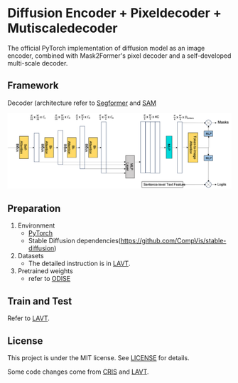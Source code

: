# Diffusion Encoder + Pixeldecoder + Mutiscaledecoder
The official PyTorch implementation of diffusion model as an image encoder, combined with Mask2Former's pixel decoder and a self-developed multi-scale decoder.

## Framework

Decoder (architecture refer to [Segformer](https://github.com/NVlabs/SegFormer/tree/master) and [SAM](https://github.com/facebookresearch/segment-anything)
<p align="center">
  <img src="./framework.png" width="1000">
</p>

## Preparation

1. Environment
   - [PyTorch](www.pytorch.org)
   - Stable Diffusion dependencies(https://github.com/CompVis/stable-diffusion)
2. Datasets
   - The detailed instruction is in [LAVT](https://github.com/yz93/LAVT-RIS).
3. Pretrained weights
   - refer to [ODISE](https://github.com/NVlabs/ODISE)

## Train and Test

Refer to [LAVT](https://github.com/yz93/LAVT-RIS).

## License

This project is under the MIT license. See [LICENSE](LICENSE) for details.


Some code changes come from [CRIS](https://github.com/DerrickWang005/CRIS.pytorch/tree/master) and [LAVT](https://github.com/yz93/LAVT-RIS).
